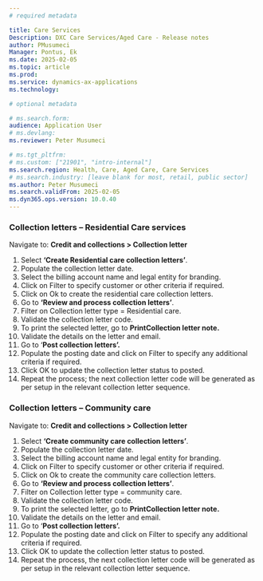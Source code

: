 ```yaml
---
# required metadata

title: Care Services
Description: DXC Care Services/Aged Care - Release notes
author: PMusumeci
Manager: Pontus, Ek
ms.date: 2025-02-05
ms.topic: article
ms.prod: 
ms.service: dynamics-ax-applications
ms.technology: 

# optional metadata

# ms.search.form:
audience: Application User
# ms.devlang: 
ms.reviewer: Peter Musumeci

# ms.tgt_pltfrm: 
# ms.custom: ["21901", "intro-internal"]
ms.search.region: Health, Care, Aged Care, Care Services
# ms.search.industry: [leave blank for most, retail, public sector]
ms.author: Peter Musumeci
ms.search.validFrom: 2025-02-05
ms.dyn365.ops.version: 10.0.40
---
```


### Collection letters – Residential Care services

Navigate to: **Credit and collections > Collection letter**

1.  Select **‘Create Residential care collection letters’**.
2.  Populate the collection letter date.
3.  Select the billing account name and legal entity for branding.
4.  Click on Filter to specify customer or other criteria if required.
5.  Click on Ok to create the residential care collection letters.
6.  Go to **‘Review and process collection letters’**.
7.  Filter on Collection letter type = Residential care.
8.  Validate the collection letter code.
9.  To print the selected letter, go to **PrintCollection letter note.**
10. Validate the details on the letter and email.
11. Go to ‘**Post collection letters’.**
12. Populate the posting date and click on Filter to specify any additional criteria if required.
13. Click OK to update the collection letter status to posted.
14. Repeat the process; the next collection letter code will be generated as per setup in the relevant collection letter sequence.

### Collection letters – Community care

Navigate to: **Credit and collections > Collection letter**

1.  Select **‘Create community care collection letters’**.
2.  Populate the collection letter date.
3.  Select the billing account name and legal entity for branding.
4.  Click on Filter to specify customer or other criteria if required.
5.  Click on Ok to create the community care collection letters.
6.  Go to **‘Review and process collection letters’**.
7.  Filter on Collection letter type = community care.
8.  Validate the collection letter code.
9.  To print the selected letter, go to **PrintCollection letter note.**
10. Validate the details on the letter and email.
11. Go to ‘**Post collection letters’.**
12. Populate the posting date and click on Filter to specify any additional criteria if required.
13. Click OK to update the collection letter status to posted.
14. Repeat the process, the next collection letter code will be generated as per setup in the relevant collection letter sequence.

